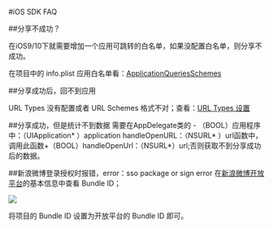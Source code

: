 #iOS SDK FAQ




##分享不成功？


在iOS9/10下就需要增加一个应用可跳转的白名单，如果没配置白名单，则分享不成功。

在项目中的 info.plist 应用白名单看：<a href="https://docs.jiguang.cn/jshare/client/iOS/ios_sdk/#xcode">ApplicationQueriesSchemes</a>


##分享成功后，回不到应用

URL Types 没有配置或者 URL Schemes 格式不对；查看：<a href="https://docs.jiguang.cn/jshare/client/iOS/ios_sdk/#xcode">URL Types 设置</a>


##分享成功，但是统计不到数据
需要在AppDelegate类的 - （BOOL）应用程序中：（UIApplication* ）application handleOpenURL：（NSURL* ）url函数中，调用此函数+（BOOL）handleOpenUrl：（NSURL*）url;否则获取不到分享成功后的数据。


##新浪微博登录授权时报错，error：sso package or sign error
在[新浪微博开放平台](http://open.weibo.com/)的基本信息中查看 Bundle ID；

![](../image/bundle_id.png)

将项目的 Bundle ID 设置为开放平台的 Bundle ID 即可。